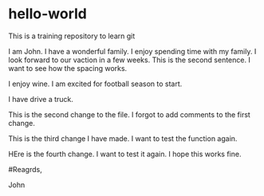 # hello-world
This is a training repository to learn git

I am John. I have a wonderful family. I enjoy spending time with my family. I look forward to our vaction in a few weeks. 
This is the second sentence. I want to see how the spacing works. 

I enjoy wine. I am excited for football season to start. 


I have drive a truck. 



This is the second change to the file. I forgot to add comments to the first change.

This is the third change I have made. I want to test the function again. 



HEre is the fourth change. I want to test it again. I hope this works fine. 

#Reagrds,

John

